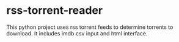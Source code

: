 rss-torrent-reader
==================

This python project uses rss torrent feeds to determine torrents to download. It includes imdb csv input and html interface.
